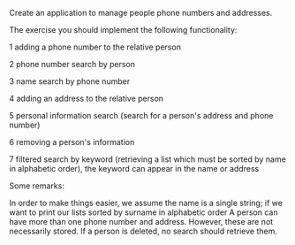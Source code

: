 Create an application to manage people phone numbers and addresses.



The exercise you should implement the following functionality:

1 adding a phone number to the relative person

2 phone number search by person

3 name search by phone number

4 adding an address to the relative person

5 personal information search (search for a person's address and phone number)

6 removing a person's information

7 filtered search by keyword (retrieving a list which must be sorted by name in alphabetic order),
the keyword can appear in the name or address


Some remarks:

In order to make things easier, we assume the name is a single string; if we want to print our lists sorted by surname in alphabetic order
A person can have more than one phone number and address. However, these are not necessarily stored.
If a person is deleted, no search should retrieve them.

